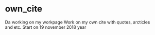 # own_cite
Da working on my workpage
Work on my own cite with quotes, arcticles and etc.
Start on 19 november 2018 year
